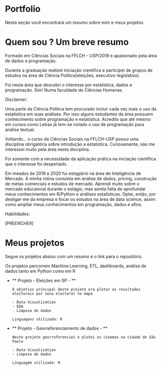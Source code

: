 # Portfolio


Nesta seção você encontrará um resumo sobre mim e meus projetos



# Quem sou ? Um breve resumo

Formado em Ciências Sociais na FFLCH - USP/2019 e apaixonado pela área de dados e programação. 

Durante a graduação realizei iniciação científica e participei de grupos de estudos na área de Ciência Política(eleições, executivo-legislativo). 

Foi nesta área que descobri o interesse por estatística, dados e programação. Sim! Numa faculdade de Ciências Humanas. 

Disclaimer: 

Uma parte da Ciência Política tem procurado incluir cada vez mais o uso da estatística em suas análises. Por isso alguns estudantes da área possuem conhecimento sobre programação e estatística. Acredito que até mesmo em cursos como Letras já tem-se notado o uso de programação para análise textual.

Voltando... o curso de Ciências Sociais na FFLCH-USP possui uma disciplina obrigatória sobre introdução a estatística. Curiosamente, não me interessei muito pela área nesta disciplina. 

Foi somente com a necessidade da aplicação prática na iniciação científica que o interesse foi despertado.

Em meados de 2019 e 2020 fui estagiário na área de Inteligência de Mercado. A minha rotina consistia em análise de dados, pricing, construção de metas comerciais e estudos de mercado. 
Aprendi muito sobre o mercado educaional durante o estágio, mas sentia falta de aprofundar meus conhecimentos em R/Python e análises estatísticas. Optei, então, por desligar-me da empresa e focar os estudos na área de data science, assim como ampliar meus conhecimentos em programação, dados e afins.

Habilidades:

[PREENCHER]

# Meus projetos

Segue os projetos abaixo com um resumo e o link para o repositório.

Os projetos percorrem Machine Learning, ETL, dashboards, análise de dados tanto em Python como em R


* ** Projeto - Eleições em SP - **

      O objetivo principal deste projeto era plotar os resultados eleitorais por zona eleitoral no mapa
      
      - Data Visualization
      - EDA
      - Limpeza de dados
      
      Linguagens utilizada: R




* ** Projeto - Georreferenciamento de dados - **

      Neste projeto georreferenciei e plotei os cinemas na cidade de São Paulo
      
      - Data Visualization
      - Limpeza de dados
      
      Linguagem utilizada: R













